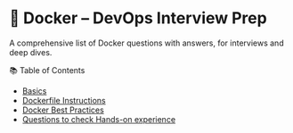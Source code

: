 # 🐳 Docker – DevOps Interview Prep
A comprehensive list of Docker questions with answers, for interviews and deep dives.

📚 Table of Contents
-  [Basics](https://github.com/sunidhi271/DevopsInterviewQuestions/blob/main/Docker/docker-Basics.md)
-  [Dockerfile Instructions](https://github.com/sunidhi271/DevopsInterviewQuestions/blob/main/Docker/dockerfile-Instructions.md)
-  [Docker Best Practices](https://github.com/sunidhi271/DevopsInterviewQuestions/blob/main/Docker/docker-best-practices.md)
-  [Questions to check Hands-on experience](https://github.com/sunidhi271/DevopsInterviewQuestions/blob/main/Docker/Hands-On-Test.md)
